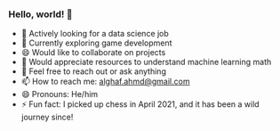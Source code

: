 ### Hello, world! 👋

- 🔭 Actively looking for a data science job
- 🌱 Currently exploring game development
- 😄 Would like to collaborate on projects
- 🤔 Would appreciate resources to understand machine learning math
- 💬 Feel free to reach out or ask anything
- 📫 How to reach me: alghaf.ahmd@gmail.com
- 😄 Pronouns: He/him
- ⚡ Fun fact: I picked up chess in April 2021, and it has been a wild journey since!
